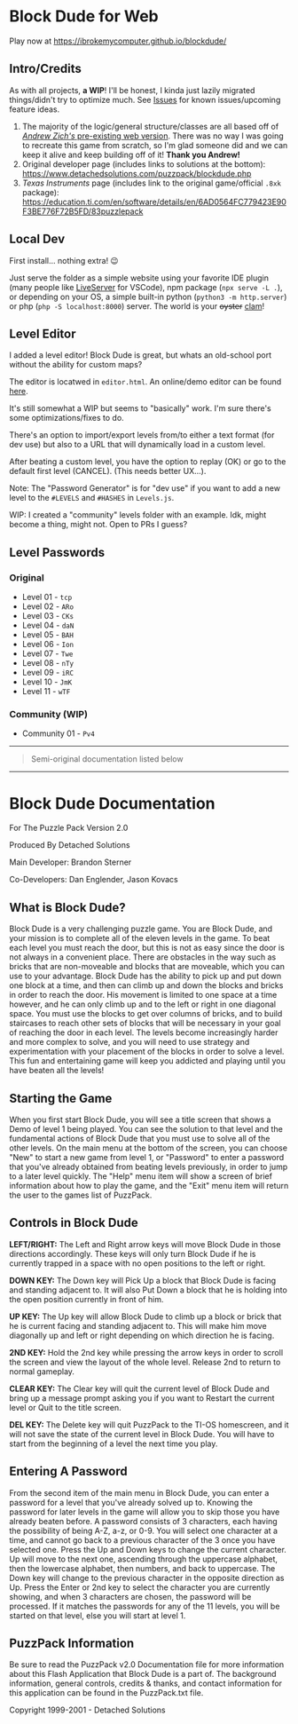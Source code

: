 # Block Dude for Web

Play now at https://ibrokemycomputer.github.io/blockdude/

## Intro/Credits

As with all projects, **a WIP**! I'll be honest, I kinda just lazily migrated things/didn't try to optimize much. See [Issues](https://github.com/ibrokemycomputer/blockdude/issues) for known issues/upcoming feature ideas.

1. The majority of the logic/general structure/classes are all based off of [_Andrew Zich's_ pre-existing web version](https://azich.org/blockdude/). There was no way I was going to recreate this game from scratch, so I'm glad someone did and we can keep it alive and keep building off of it! **Thank you Andrew!**
2. Original developer page (includes links to solutions at the bottom): https://www.detachedsolutions.com/puzzpack/blockdude.php
3. _Texas Instruments_ page (includes link to the original game/official `.8xk` package): https://education.ti.com/en/software/details/en/6AD0564FC779423E90F3BE776F72B5FD/83puzzlepack

## Local Dev

First install... nothing extra! 😉

Just serve the folder as a simple website using your favorite IDE plugin (many people like [LiveServer](https://marketplace.visualstudio.com/items?itemName=ritwickdey.LiveServer) for VSCode), npm package (`npx serve -L .`), or depending on your OS, a simple built-in python (`python3 -m http.server`) or php (`php -S localhost:8000`) server. The world is your ~~oyster~~ [clam](https://www.youtube.com/watch?v=2lwlllR58y0)!

## Level Editor

I added a level editor! Block Dude is great, but whats an old-school port without the ability for custom maps?

The editor is locatwed in `editor.html`. An online/demo editor can be found [here](https://ibrokemycomputer.github.io/blockdude/editor).

It's still somewhat a WIP but seems to "basically" work. I'm sure there's some optimizations/fixes to do.

There's an option to import/export levels from/to either a text format (for dev use) but also to a URL that will dynamically load in a custom level.

After beating a custom level, you have the option to replay (OK) or go to the default first level (CANCEL). (This needs better UX...).

Note: The "Password Generator" is for "dev use" if you want to add a new level to the `#LEVELS` and `#HASHES` in `Levels.js`.

WIP: I created a "community" levels folder with an example. Idk, might become a thing, might not. Open to PRs I guess?

## Level Passwords

### Original

- Level 01 - `tcp`
- Level 02 - `ARo`
- Level 03 - `CKs`
- Level 04 - `daN`
- Level 05 - `BAH`
- Level 06 - `Ion`
- Level 07 - `Twe`
- Level 08 - `nTy`
- Level 09 - `iRC`
- Level 10 - `JmK`
- Level 11 - `wTF`

### Community (WIP)

- Community 01 - `Pv4`

---

> Semi-original documentation listed below

---

Block Dude Documentation
========================

For The Puzzle Pack Version 2.0

Produced By Detached Solutions

Main Developer: Brandon Sterner

Co-Developers: Dan Englender, Jason Kovacs


What is Block Dude?
-------------------
Block Dude is a very challenging puzzle game. You are Block Dude, and your mission is to complete all of the eleven levels in the game. To beat each level you must reach the door, but this is not as easy since the door is not always in a convenient place. There are obstacles in the way such as bricks that are non-moveable and blocks that are moveable, which you can use to your advantage. Block Dude has the ability to pick up and put down one block at a time, and then can climb up and down the blocks and bricks in order to reach the door. His movement is limited to one space at a time however, and he can only climb up and to the left or right in one diagonal space. You must use the blocks to get over columns of bricks, and to build staircases to reach other sets of blocks that will be necessary in your goal of reaching the door in each level. The levels become increasingly harder and more complex to solve, and you will need to use strategy and experimentation with your placement of the blocks in order to solve a level. This fun and entertaining game will keep you addicted and playing until you have beaten all the levels!


Starting the Game
-----------------
When you first start Block Dude, you will see a title screen that shows a Demo of level 1 being played. You can see the solution to that level and the fundamental actions of Block Dude that you must use to solve all of the other levels. On the main menu at the bottom of the screen, you can choose "New" to start a new game from level 1, or "Password" to enter a password that you've already obtained from beating levels previously, in order to jump to a later level quickly. The "Help" menu item will show a screen of brief information about how to play the game, and the "Exit" menu item will return the user to the games list of PuzzPack.


Controls in Block Dude
----------------------
**LEFT/RIGHT:** The Left and Right arrow keys will move Block Dude in those directions accordingly. These keys will only turn Block Dude if he is currently trapped in a space with no open positions to the left or right.

**DOWN KEY:** The Down key will Pick Up a block that Block Dude is facing and standing adjacent to. It will also Put Down a block that he is holding into the open position currently in front of him.

**UP KEY:** The Up key will allow Block Dude to climb up a block or brick that he is current facing and standing adjacent to. This will make him move diagonally up and left or right depending on which direction he is facing.

**2ND KEY:** Hold the 2nd key while pressing the arrow keys in order to scroll the screen and view the layout of the whole level. Release 2nd to return to normal gameplay.

**CLEAR KEY:** The Clear key will quit the current level of Block Dude and bring up a message prompt asking you if you want to Restart the current level or Quit to the title screen.

**DEL KEY:** The Delete key will quit PuzzPack to the TI-OS homescreen, and it will not save the state of the current level in Block Dude. You will have to start from the beginning of a level the next time you play.


Entering A Password
-------------------
From the second item of the main menu in Block Dude, you can enter a password for a level that you've already solved up to. Knowing the password for later levels in the game will allow you to skip those you have already beaten before. A password consists of 3 characters, each having the possibility of being A-Z, a-z, or 0-9. You will select one character at a time, and cannot go back to a previous character of the 3 once you have selected one. Press the Up and Down keys to change the current character. Up will move to the next one, ascending through the uppercase alphabet, then the lowercase alphabet, then numbers, and back to uppercase. The Down key will change to the previous character in the opposite direction as Up. Press the Enter or 2nd key to select the character you are currently showing, and when 3 characters are chosen, the password will be processed. If it matches the passwords for any of the 11 levels, you will be started on that level, else you will start at level 1.

PuzzPack Information
--------------------
Be sure to read the PuzzPack v2.0 Documentation file for more information about this Flash Application that Block Dude is a part of. The background information, general controls, credits & thanks, and contact information for this application can be found in the PuzzPack.txt file.

Copyright 1999-2001 - Detached Solutions
